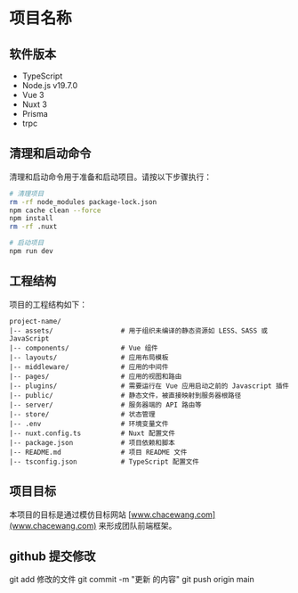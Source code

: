 
# 项目名称

## 软件版本

- TypeScript
- Node.js v19.7.0
- Vue 3
- Nuxt 3
- Prisma
- trpc

## 清理和启动命令

清理和启动命令用于准备和启动项目。请按以下步骤执行：

```bash
# 清理项目
rm -rf node_modules package-lock.json
npm cache clean --force
npm install
rm -rf .nuxt

# 启动项目
npm run dev
```

## 工程结构

项目的工程结构如下：

```
project-name/
|-- assets/                 # 用于组织未编译的静态资源如 LESS、SASS 或 JavaScript
|-- components/             # Vue 组件
|-- layouts/                # 应用布局模板
|-- middleware/             # 应用的中间件
|-- pages/                  # 应用的视图和路由
|-- plugins/                # 需要运行在 Vue 应用启动之前的 Javascript 插件
|-- public/                 # 静态文件，被直接映射到服务器根路径
|-- server/                 # 服务器端的 API 路由等
|-- store/                  # 状态管理
|-- .env                    # 环境变量文件
|-- nuxt.config.ts          # Nuxt 配置文件
|-- package.json            # 项目依赖和脚本
|-- README.md               # 项目 README 文件
|-- tsconfig.json           # TypeScript 配置文件
```

## 项目目标

本项目的目标是通过模仿目标网站 [www.chacewang.com](www.chacewang.com) 来形成团队前端框架。

## github 提交修改
git add 修改的文件
git commit -m "更新 的内容"
git push origin main
